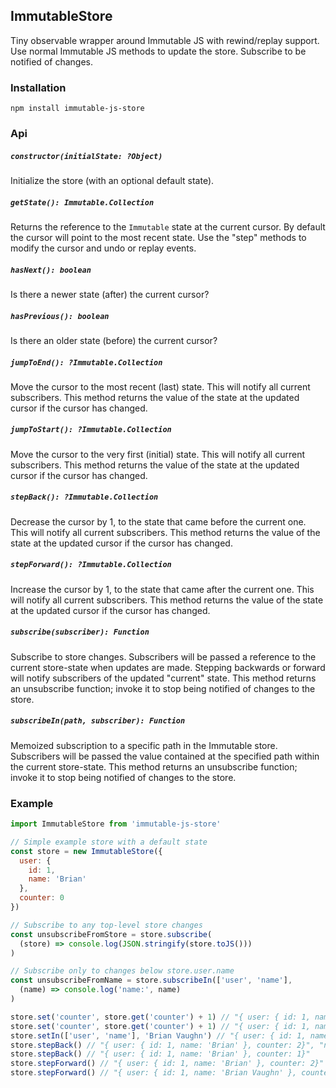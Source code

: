ImmutableStore
-----
Tiny observable wrapper around Immutable JS with rewind/replay support.
Use normal Immutable JS methods to update the store.
Subscribe to be notified of changes.

### Installation
```
npm install immutable-js-store
```

### Api

##### `constructor(initialState: ?Object)`
Initialize the store (with an optional default state).

##### `getState(): Immutable.Collection`
Returns the reference to the `Immutable` state at the current cursor.
By default the cursor will point to the most recent state.
Use the "step" methods to modify the cursor and undo or replay events.

##### `hasNext(): boolean`
Is there a newer state (after) the current cursor?

##### `hasPrevious(): boolean`
Is there an older state (before) the current cursor?

##### `jumpToEnd(): ?Immutable.Collection`
Move the cursor to the most recent (last) state.
This will notify all current subscribers.
This method returns the value of the state at the updated cursor if the cursor has changed.

##### `jumpToStart(): ?Immutable.Collection`
Move the cursor to the very first (initial) state.
This will notify all current subscribers.
This method returns the value of the state at the updated cursor if the cursor has changed.

##### `stepBack(): ?Immutable.Collection`
Decrease the cursor by 1, to the state that came before the current one.
This will notify all current subscribers.
This method returns the value of the state at the updated cursor if the cursor has changed.

##### `stepForward(): ?Immutable.Collection`
Increase the cursor by 1, to the state that came after the current one.
This will notify all current subscribers.
This method returns the value of the state at the updated cursor if the cursor has changed.

##### `subscribe(subscriber): Function`
Subscribe to store changes.
Subscribers will be passed a reference to the current store-state when updates are made.
Stepping backwards or forward will notify subscribers of the updated "current" state.
This method returns an unsubscribe function; invoke it to stop being notified of changes to the store.

##### `subscribeIn(path, subscriber): Function`
Memoized subscription to a specific path in the Immutable store.
Subscribers will be passed the value contained at the specified path within the current store-state.
This method returns an unsubscribe function; invoke it to stop being notified of changes to the store.

### Example
```js
import ImmutableStore from 'immutable-js-store'

// Simple example store with a default state
const store = new ImmutableStore({
  user: {
    id: 1,
    name: 'Brian'
  },
  counter: 0
})

// Subscribe to any top-level store changes
const unsubscribeFromStore = store.subscribe(
  (store) => console.log(JSON.stringify(store.toJS()))
)

// Subscribe only to changes below store.user.name
const unsubscribeFromName = store.subscribeIn(['user', 'name'],
  (name) => console.log('name:', name)
)

store.set('counter', store.get('counter') + 1) // "{ user: { id: 1, name: 'Brian' }, counter: 1}"
store.set('counter', store.get('counter') + 1) // "{ user: { id: 1, name: 'Brian' }, counter: 2}"
store.setIn(['user', 'name'], 'Brian Vaughn') // "{ user: { id: 1, name: 'Brian Vaughn' }, counter: 2}", "name: Brian Vaughn"
store.stepBack() // "{ user: { id: 1, name: 'Brian' }, counter: 2}", "name: Brian"
store.stepBack() // "{ user: { id: 1, name: 'Brian' }, counter: 1}"
store.stepForward() // "{ user: { id: 1, name: 'Brian' }, counter: 2}"
store.stepForward() // "{ user: { id: 1, name: 'Brian Vaughn' }, counter: 2}", "name: Brian Vaughn"
```
